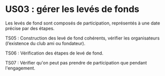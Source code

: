 # US03 : gérer les levés de fonds #

Les levés de fond sont composés de participation, représentés à une date précise par des étapes.


TS05 : Construction des levé de fond cohérents, vérifier les organisateurs (l’existence du club ami ou fondateur).

TS06 : Vérification des étapes de levé de fond.

TS07 : Vérifier qu'on peut pas prendre de participation que pendant l'engagement.